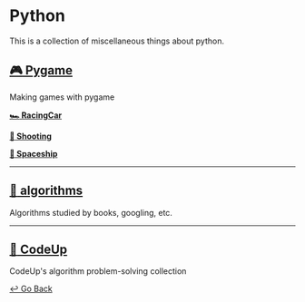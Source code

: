 # Python

This is a collection of miscellaneous things about python.



## [:video_game: Pygame](https://github.com/lisy0123/Study/tree/master/python/Pygame)

Making games with pygame

[**:racing_car: RacingCar**](https://github.com/lisy0123/Study/tree/master/python/Pygame/RacingCar)

[**:rocket: Shooting**](https://github.com/lisy0123/Study/tree/master/python/Pygame/Shooting)

[**:space_invader: Spaceship**](https://github.com/lisy0123/Study/tree/master/python/Pygame/Spaceship)

---

## [:memo: algorithms](https://github.com/lisy0123/Study/tree/master/python/algorithms)

Algorithms studied by books, googling, etc.

----

## [:book: CodeUp](https://github.com/lisy0123/Study/tree/master/python/codeup)

CodeUp's algorithm problem-solving collection



[↩️ Go Back](https://github.com/lisy0123/Study)
